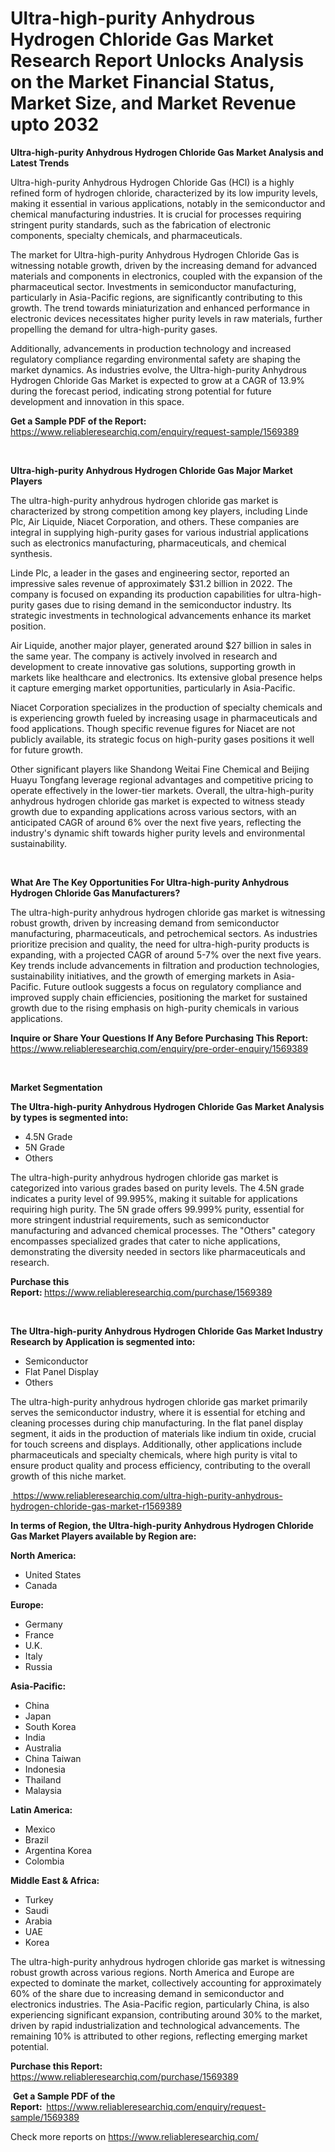 <p><h1>Ultra-high-purity Anhydrous Hydrogen Chloride Gas Market Research Report Unlocks Analysis on the Market Financial Status, Market Size, and Market Revenue upto 2032</h1></p><p><strong>Ultra-high-purity Anhydrous Hydrogen Chloride Gas Market Analysis and Latest Trends</strong></p>
<p><p>Ultra-high-purity Anhydrous Hydrogen Chloride Gas (HCl) is a highly refined form of hydrogen chloride, characterized by its low impurity levels, making it essential in various applications, notably in the semiconductor and chemical manufacturing industries. It is crucial for processes requiring stringent purity standards, such as the fabrication of electronic components, specialty chemicals, and pharmaceuticals.</p><p>The market for Ultra-high-purity Anhydrous Hydrogen Chloride Gas is witnessing notable growth, driven by the increasing demand for advanced materials and components in electronics, coupled with the expansion of the pharmaceutical sector. Investments in semiconductor manufacturing, particularly in Asia-Pacific regions, are significantly contributing to this growth. The trend towards miniaturization and enhanced performance in electronic devices necessitates higher purity levels in raw materials, further propelling the demand for ultra-high-purity gases.</p><p>Additionally, advancements in production technology and increased regulatory compliance regarding environmental safety are shaping the market dynamics. As industries evolve, the Ultra-high-purity Anhydrous Hydrogen Chloride Gas Market is expected to grow at a CAGR of 13.9% during the forecast period, indicating strong potential for future development and innovation in this space.</p></p>
<p><strong>Get a Sample PDF of the Report:&nbsp;</strong> <a href="https://www.reliableresearchiq.com/enquiry/request-sample/1569389?utm_campaign=3080&utm_medium=2&utm_source=Github&utm_content=ia&utm_term=25032025&utm_id=ultra-high-purity-anhydrous-hydrogen-chloride-gas">https://www.reliableresearchiq.com/enquiry/request-sample/1569389</a></p>
<p>&nbsp;</p>
<p><strong>Ultra-high-purity Anhydrous Hydrogen Chloride Gas Major Market Players</strong></p>
<p><p>The ultra-high-purity anhydrous hydrogen chloride gas market is characterized by strong competition among key players, including Linde Plc, Air Liquide, Niacet Corporation, and others. These companies are integral in supplying high-purity gases for various industrial applications such as electronics manufacturing, pharmaceuticals, and chemical synthesis.</p><p>Linde Plc, a leader in the gases and engineering sector, reported an impressive sales revenue of approximately $31.2 billion in 2022. The company is focused on expanding its production capabilities for ultra-high-purity gases due to rising demand in the semiconductor industry. Its strategic investments in technological advancements enhance its market position.</p><p>Air Liquide, another major player, generated around $27 billion in sales in the same year. The company is actively involved in research and development to create innovative gas solutions, supporting growth in markets like healthcare and electronics. Its extensive global presence helps it capture emerging market opportunities, particularly in Asia-Pacific.</p><p>Niacet Corporation specializes in the production of specialty chemicals and is experiencing growth fueled by increasing usage in pharmaceuticals and food applications. Though specific revenue figures for Niacet are not publicly available, its strategic focus on high-purity gases positions it well for future growth.</p><p>Other significant players like Shandong Weitai Fine Chemical and Beijing Huayu Tongfang leverage regional advantages and competitive pricing to operate effectively in the lower-tier markets. Overall, the ultra-high-purity anhydrous hydrogen chloride gas market is expected to witness steady growth due to expanding applications across various sectors, with an anticipated CAGR of around 6% over the next five years, reflecting the industry's dynamic shift towards higher purity levels and environmental sustainability.</p></p>
<p>&nbsp;</p>
<p><strong>What Are The Key Opportunities For Ultra-high-purity Anhydrous Hydrogen Chloride Gas Manufacturers?</strong></p>
<p><p>The ultra-high-purity anhydrous hydrogen chloride gas market is witnessing robust growth, driven by increasing demand from semiconductor manufacturing, pharmaceuticals, and petrochemical sectors. As industries prioritize precision and quality, the need for ultra-high-purity products is expanding, with a projected CAGR of around 5-7% over the next five years. Key trends include advancements in filtration and production technologies, sustainability initiatives, and the growth of emerging markets in Asia-Pacific. Future outlook suggests a focus on regulatory compliance and improved supply chain efficiencies, positioning the market for sustained growth due to the rising emphasis on high-purity chemicals in various applications.</p></p>
<p><strong>Inquire or Share Your Questions If Any Before Purchasing This Report:</strong> <a href="https://www.reliableresearchiq.com/enquiry/pre-order-enquiry/1569389?utm_campaign=3080&utm_medium=2&utm_source=Github&utm_content=ia&utm_term=25032025&utm_id=ultra-high-purity-anhydrous-hydrogen-chloride-gas">https://www.reliableresearchiq.com/enquiry/pre-order-enquiry/1569389</a></p>
<p>&nbsp;</p>
<p><strong>Market Segmentation</strong></p>
<p><strong>The Ultra-high-purity Anhydrous Hydrogen Chloride Gas Market Analysis by types is segmented into:</strong></p>
<p><ul><li>4.5N Grade</li><li>5N Grade</li><li>Others</li></ul></p>
<p><p>The ultra-high-purity anhydrous hydrogen chloride gas market is categorized into various grades based on purity levels. The 4.5N grade indicates a purity level of 99.995%, making it suitable for applications requiring high purity. The 5N grade offers 99.999% purity, essential for more stringent industrial requirements, such as semiconductor manufacturing and advanced chemical processes. The "Others" category encompasses specialized grades that cater to niche applications, demonstrating the diversity needed in sectors like pharmaceuticals and research.</p></p>
<p><strong>Purchase this Report:&nbsp;</strong><a href="https://www.reliableresearchiq.com/purchase/1569389?utm_campaign=3080&utm_medium=2&utm_source=Github&utm_content=ia&utm_term=25032025&utm_id=ultra-high-purity-anhydrous-hydrogen-chloride-gas">https://www.reliableresearchiq.com/purchase/1569389</a></p>
<p>&nbsp;</p>
<p><strong>The Ultra-high-purity Anhydrous Hydrogen Chloride Gas Market Industry Research by Application is segmented into:</strong></p>
<p><ul><li>Semiconductor</li><li>Flat Panel Display</li><li>Others</li></ul></p>
<p><p>The ultra-high-purity anhydrous hydrogen chloride gas market primarily serves the semiconductor industry, where it is essential for etching and cleaning processes during chip manufacturing. In the flat panel display segment, it aids in the production of materials like indium tin oxide, crucial for touch screens and displays. Additionally, other applications include pharmaceuticals and specialty chemicals, where high purity is vital to ensure product quality and process efficiency, contributing to the overall growth of this niche market.</p></p>
<p><a href="https://www.reliableresearchiq.com/ultra-high-purity-anhydrous-hydrogen-chloride-gas-market-r1569389?utm_campaign=3080&utm_medium=2&utm_source=Github&utm_content=ia&utm_term=25032025&utm_id=ultra-high-purity-anhydrous-hydrogen-chloride-gas">&nbsp;https://www.reliableresearchiq.com/ultra-high-purity-anhydrous-hydrogen-chloride-gas-market-r1569389</a></p>
<p><strong>In terms of Region, the Ultra-high-purity Anhydrous Hydrogen Chloride Gas Market Players available by Region are:</strong></p>
<p>
    <p> <strong> North America: </strong>
        <ul>
            <li>United States</li>
            <li>Canada</li>
        </ul>
        </p> 
    <p> <strong> Europe: </strong>
        <ul>
            <li>Germany</li>
            <li>France</li>
            <li>U.K.</li>
            <li>Italy</li>
            <li>Russia</li>
        </ul>
        </p> 
    <p> <strong> Asia-Pacific: </strong>
        <ul>
            <li>China</li>
            <li>Japan</li>
            <li>South Korea</li>
            <li>India</li>
            <li>Australia</li>
            <li>China Taiwan</li>
            <li>Indonesia</li>
            <li>Thailand</li>
            <li>Malaysia</li>
        </ul>
        </p> 
    <p> <strong> Latin America: </strong>
        <ul>
            <li>Mexico</li>
            <li>Brazil</li>
            <li>Argentina Korea</li>
            <li>Colombia</li>
        </ul>
        </p> 
    <p> <strong> Middle East & Africa: </strong>
        <ul>
            <li>Turkey</li>
            <li>Saudi</li>
            <li>Arabia</li>
            <li>UAE</li>
            <li>Korea</li>
        </ul>
    </p>
    </p>
<p><p>The ultra-high-purity anhydrous hydrogen chloride gas market is witnessing robust growth across various regions. North America and Europe are expected to dominate the market, collectively accounting for approximately 60% of the share due to increasing demand in semiconductor and electronics industries. The Asia-Pacific region, particularly China, is also experiencing significant expansion, contributing around 30% to the market, driven by rapid industrialization and technological advancements. The remaining 10% is attributed to other regions, reflecting emerging market potential.</p></p>
<p><strong>Purchase this Report: </strong><a href="https://www.reliableresearchiq.com/purchase/1569389?utm_campaign=3080&utm_medium=2&utm_source=Github&utm_content=ia&utm_term=25032025&utm_id=ultra-high-purity-anhydrous-hydrogen-chloride-gas">https://www.reliableresearchiq.com/purchase/1569389</a></p>
<p>&nbsp;<strong>Get a Sample PDF of the Report:&nbsp;&nbsp;</strong><a href="https://www.reliableresearchiq.com/enquiry/request-sample/1569389?utm_campaign=3080&utm_medium=2&utm_source=Github&utm_content=ia&utm_term=25032025&utm_id=ultra-high-purity-anhydrous-hydrogen-chloride-gas">https://www.reliableresearchiq.com/enquiry/request-sample/1569389</a></p>
<p><strong></strong></p>
<p>Check more reports on <a href="https://www.reliableresearchiq.com/?utm_campaign=3080&utm_medium=2&utm_source=Github&utm_content=ia&utm_term=25032025&utm_id=ultra-high-purity-anhydrous-hydrogen-chloride-gas">https://www.reliableresearchiq.com/</a></p>